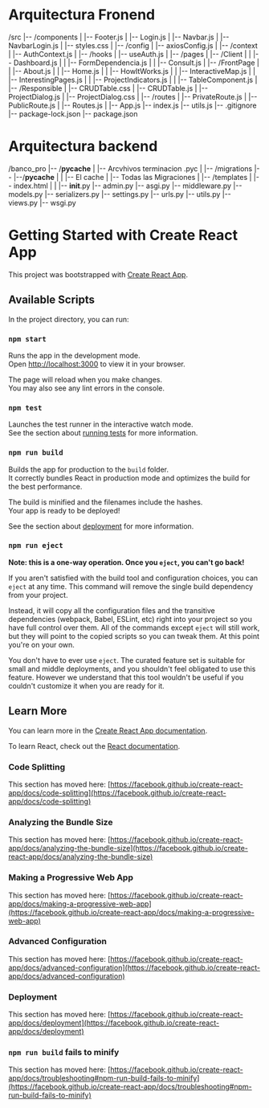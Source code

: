 # Arquitectura Fronend

/src
|-- /components
|   |-- Footer.js
|   |-- Login.js
|   |-- Navbar.js
|   |-- NavbarLogin.js
|   |-- styles.css
|
|-- /config
|   |-- axiosConfig.js
|
|-- /context
|   |-- AuthContext.js
|
|-- /hooks
|   |-- useAuth.js
|
|-- /pages
|   |-- /Client
|   |   |-- Dashboard.js
|   |   |-- FormDependencia.js
|   |   |-- Consult.js
|   |-- /FrontPage
|   |   |-- About.js
|   |   |-- Home.js
|   |   |-- HowItWorks.js
|   |   |-- InteractiveMap.js
|   |   |-- InterestingPages.js
|   |   |-- ProjectIndicators.js
|   |   |-- TableComponent.js
|   |-- /Responsible
|       |-- CRUDTable.css
|       |-- CRUDTable.js
|       |-- ProjectDialog.js
|       |-- ProjectDialog.css
|
|-- /routes
|   |-- PrivateRoute.js
|   |-- PublicRoute.js
|   |-- Routes.js
|
|-- App.js
|-- index.js
|-- utils.js
|-- .gitignore
|-- package-lock.json
|-- package.json




# Arquitectura backend


/banco_pro
|-- /__pycache__
|   |-- Arcvhivos terminacion .pyc
|
|-- /migrations
|-- |--/__pycache__
|   |   |-- El cache
|   |-- Todas las Migraciones
|
|-- /templates
|   |-- index.html
|
|
|-- __init__.py
|-- admin.py
|-- asgi.py
|-- middleware.py
|-- models.py
|-- serializers.py
|-- settings.py
|-- urls.py
|-- utils.py
|-- views.py
|-- wsgi.py
# Getting Started with Create React App

This project was bootstrapped with [Create React App](https://github.com/facebook/create-react-app).

## Available Scripts

In the project directory, you can run:

### `npm start`

Runs the app in the development mode.\
Open [http://localhost:3000](http://localhost:3000) to view it in your browser.

The page will reload when you make changes.\
You may also see any lint errors in the console.

### `npm test`

Launches the test runner in the interactive watch mode.\
See the section about [running tests](https://facebook.github.io/create-react-app/docs/running-tests) for more information.

### `npm run build`

Builds the app for production to the `build` folder.\
It correctly bundles React in production mode and optimizes the build for the best performance.

The build is minified and the filenames include the hashes.\
Your app is ready to be deployed!

See the section about [deployment](https://facebook.github.io/create-react-app/docs/deployment) for more information.

### `npm run eject`

**Note: this is a one-way operation. Once you `eject`, you can't go back!**

If you aren't satisfied with the build tool and configuration choices, you can `eject` at any time. This command will remove the single build dependency from your project.

Instead, it will copy all the configuration files and the transitive dependencies (webpack, Babel, ESLint, etc) right into your project so you have full control over them. All of the commands except `eject` will still work, but they will point to the copied scripts so you can tweak them. At this point you're on your own.

You don't have to ever use `eject`. The curated feature set is suitable for small and middle deployments, and you shouldn't feel obligated to use this feature. However we understand that this tool wouldn't be useful if you couldn't customize it when you are ready for it.

## Learn More

You can learn more in the [Create React App documentation](https://facebook.github.io/create-react-app/docs/getting-started).

To learn React, check out the [React documentation](https://reactjs.org/).

### Code Splitting

This section has moved here: [https://facebook.github.io/create-react-app/docs/code-splitting](https://facebook.github.io/create-react-app/docs/code-splitting)

### Analyzing the Bundle Size

This section has moved here: [https://facebook.github.io/create-react-app/docs/analyzing-the-bundle-size](https://facebook.github.io/create-react-app/docs/analyzing-the-bundle-size)

### Making a Progressive Web App

This section has moved here: [https://facebook.github.io/create-react-app/docs/making-a-progressive-web-app](https://facebook.github.io/create-react-app/docs/making-a-progressive-web-app)

### Advanced Configuration

This section has moved here: [https://facebook.github.io/create-react-app/docs/advanced-configuration](https://facebook.github.io/create-react-app/docs/advanced-configuration)

### Deployment

This section has moved here: [https://facebook.github.io/create-react-app/docs/deployment](https://facebook.github.io/create-react-app/docs/deployment)

### `npm run build` fails to minify

This section has moved here: [https://facebook.github.io/create-react-app/docs/troubleshooting#npm-run-build-fails-to-minify](https://facebook.github.io/create-react-app/docs/troubleshooting#npm-run-build-fails-to-minify)
